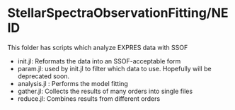 StellarSpectraObservationFitting/NEID
========

This folder has scripts which analyze EXPRES data with SSOF
- init.jl: Reformats the data into an SSOF-acceptable form
- param.jl: used by init.jl to filter which data to use. Hopefully will be deprecated soon.
- analysis.jl : Performs the model fitting
- gather.jl: Collects the results of many orders into single files
- reduce.jl: Combines results from different orders
